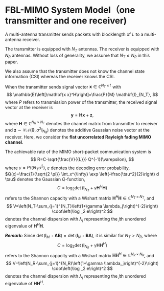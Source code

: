 # FBL-MIMO System Model（one transmitter and one receiver)

A multi-antenna transmitter sends packets with blocklength of $L$ to a multi-antenna receiver. 

The transmitter is equipped with $N_T$ antennas. The receiver is equipped with $N_R$ antennas. Without loss of generality, we assume that $N_T \leq N_R$ in this paper.

We also assume that the transmitter does not know the channel state information (CSI) whereas the receiver knows the CSI.

When the transmitter sends signal vector $\mathbf{x} \in \mathbb{C}^{N_T \times 1}$ with
$$
\mathbb{E}\left[\mathbf{x x}^H\right]=\frac{P}{M} \mathbf{I}_{N_T},
$$
where $P$ refers to transmission power of the transmitter, the received signal vector at the receiver is
$$
\mathbf{y}=\mathbf{H} \mathbf{x}+\mathbf{z},
$$
where $\mathbf{H} \in \mathbb{C}^{N_R \times N_T}$ denotes the channel matrix from transmitter to receiver and $\mathbf{z} \sim \mathcal{C N}\left(\mathbf{0}, \sigma^2 \mathbf{I}_{N_R}\right)$ denotes the additive Gaussian noise vector at the receiver. Here, we consider the **flat uncorrelated Rayleigh fading MIMO channel**. 

The achievable rate of the MIMO short-packet communication system is
$$
R=C-\sqrt{\frac{V}{{L}}} Q^{-1}(\varepsilon),
$$
where $\gamma=P /\left(N_T \sigma^2\right)$, $\varepsilon$ denotes the decoding error probability, $Q(x)=\frac{1}{\sqrt{2 \pi}} \int_x^{\infty} \exp \left(-\frac{\tau^2}{2}\right) d \tau$ denotes the Gaussian $Q$-function,
$$
C=\log _2 \operatorname{det}\left(\mathbf{I}_{N_T}+\gamma \mathbf{H}^{H}\mathbf{H}\right)
$$
refers to the Shannon capacity with a Wishart matrix $\mathbf{H}^{H}\mathbf{H} \in \mathbb{C}^{N_T \times N_T}$, and
$$
V=\left(N_T-\sum_{j=1}^{N_T}\left(1+\gamma \lambda_j\right)^{-2}\right) \cdot\left(\log _2 e\right)^2
$$
denotes the channel dispersion with $\lambda_j$ representing the $j$th unordered eigenvalue of $\mathbf{H}^{H}\mathbf{H}$.

***Remark:*** Since $\operatorname{det}\left(\mathbf{I}_M+\mathbf{AB}\right)=\operatorname{det}\left(\mathbf{I}_N+\mathbf{BA}\right)$, it is similar for $N_T > N_R$, where 
$$
C=\log _2 \operatorname{det}\left(\mathbf{I}_{N_R}+\gamma \mathbf{H}\mathbf{H}^{H}\right)
$$
refers to the Shannon capacity with a Wishart matrix $\mathbf{H}\mathbf{H}^{H} \in \mathbb{C}^{N_R \times N_R}$, and
$$
V=\left(N_R-\sum_{j=1}^{N_R}\left(1+\gamma \lambda_j\right)^{-2}\right) \cdot\left(\log _2 e\right)^2
$$
denotes the channel dispersion with $\lambda_j$ representing the $j$th unordered eigenvalue of $\mathbf{H}\mathbf{H}^{H}$.